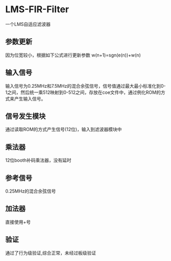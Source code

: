 # LMS-FIR-Filter
 一个LMS自适应滤波器
## 参数更新
因为位宽较小，根据如下公式进行更新参数
w(n+1)=sgn(e(n))+w(n)

## 输入信号
 输入信号为0.25MHz和7.5MHz的混合余弦信号，信号值通过最大最小标准化到0-1之间，然后统一乘512映射到0-512之间，存放在coe文件中，通过例化ROM的方式来产生输入信号。
## 信号发生模块
 通过读取ROM的方式产生信号(12位)，输入到滤波器模块中
## 乘法器
 12位booth补码乘法器，没有延时
## 参考信号
0.25MHz的混合余弦信号
## 加法器
 直接使用+号
## 验证
 通过了行为级验证,综合正常，未经过板级验证
